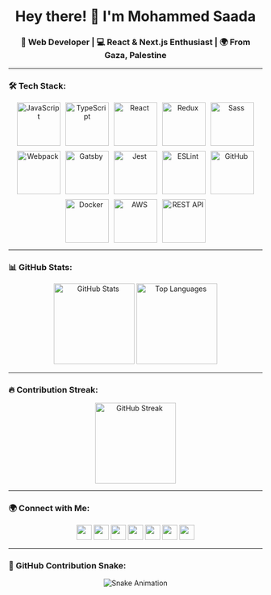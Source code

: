 <h1 align="center">Hey there! 👋 I'm Mohammed Saada</h1>
<h3 align="center">🚀 Web Developer | 💻 React & Next.js Enthusiast | 🌍 From Gaza, Palestine</h3>

---

### 🛠️ Tech Stack:
<div align="center" style="display: flex; flex-wrap: wrap; justify-content: center; gap: 10px;">
  <img src="https://techstack-generator.vercel.app/js-icon.svg" alt="JavaScript" width="86" height="86" />
  <img src="https://techstack-generator.vercel.app/ts-icon.svg" alt="TypeScript" width="86" height="86" />
  <img src="https://techstack-generator.vercel.app/react-icon.svg" alt="React" width="86" height="86" />
  <img src="https://techstack-generator.vercel.app/redux-icon.svg" alt="Redux" width="86" height="86" />
  <img src="https://techstack-generator.vercel.app/sass-icon.svg" alt="Sass" width="86" height="86" />
  <img src="https://techstack-generator.vercel.app/webpack-icon.svg" alt="Webpack" width="86" height="86" />
  <img src="https://techstack-generator.vercel.app/gatsby-icon.svg" alt="Gatsby" width="86" height="86" />
  <img src="https://techstack-generator.vercel.app/jest-icon.svg" alt="Jest" width="86" height="86" />
  <img src="https://techstack-generator.vercel.app/eslint-icon.svg" alt="ESLint" width="86" height="86" />
  <img src="https://techstack-generator.vercel.app/github-icon.svg" alt="GitHub" width="86" height="86" />
  <img src="https://techstack-generator.vercel.app/docker-icon.svg" alt="Docker" width="86" height="86" />
  <img src="https://techstack-generator.vercel.app/aws-icon.svg" alt="AWS" width="86" height="86" />
  <img src="https://techstack-generator.vercel.app/restapi-icon.svg" alt="REST API" width="86" height="86" />
</div>

---

### 📊 GitHub Stats:
<div align="center">
  <img src="https://github-readme-stats.vercel.app/api?username=mohammed4122002&show_icons=true&theme=radical&count_private=true" height="160" alt="GitHub Stats" />
  <img src="https://github-readme-stats.vercel.app/api/top-langs/?username=mohammed4122002&layout=compact&theme=radical&langs_count=6" height="160" alt="Top Languages" />
</div>

---

### 🔥 Contribution Streak:
<div align="center">
  <img src="https://github-readme-streak-stats.herokuapp.com/?user=mohammed4122002&theme=radical" height="160" alt="GitHub Streak" />
</div>

---

### 🌍 Connect with Me:
<div align="center">
  <a href="https://facebook.com/yourprofile"><img src="https://skillicons.dev/icons?i=facebook" height="30" /></a>
  <a href="https://linkedin.com/in/yourprofile"><img src="https://skillicons.dev/icons?i=linkedin" height="30" /></a>
  <a href="mailto:youremail@gmail.com"><img src="https://skillicons.dev/icons?i=gmail" height="30" /></a>
  <a href="https://instagram.com/yourprofile"><img src="https://skillicons.dev/icons?i=instagram" height="30" /></a>
  <a href="https://stackoverflow.com/users/yourid"><img src="https://skillicons.dev/icons?i=stackoverflow" height="30" /></a>
  <a href="https://twitter.com/yourprofile"><img src="https://skillicons.dev/icons?i=twitter" height="30" /></a>
  <a href="https://t.me/yourusername"><img src="https://skillicons.dev/icons?i=telegram" height="30" /></a>
</div>

---

### 🐍 GitHub Contribution Snake:
<div align="center">
  <img src="https://raw.githubusercontent.com/mohammed4122002/mohammed4122002/output/snake.svg" alt="Snake Animation">
</div>
